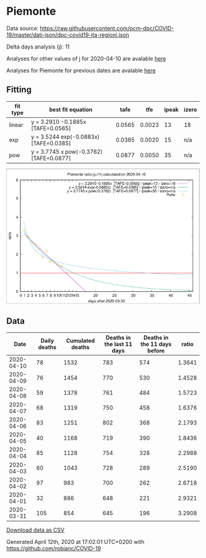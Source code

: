 # Piemonte

Data source: https://raw.githubusercontent.com/pcm-dpc/COVID-19/master/dati-json/dpc-covid19-ita-regioni.json

Delta days analysis (j): 11

Analyses for other values of j for 2020-04-10 are avalable [here](../2020-04-10/README.md)

Analyses for Piemonte for previous dates are avalable [here](../README.md)

## Fitting 
|fit type|best fit equation|tafe|tfe|ipeak|izero|
|-------|-----|--------|------|---|---|
|linear|y = 3.2910 -0.1885x  [TAFE=0.0565]|0.0565|0.0023|13|18|
|exp|y = 3.5244 exp(-0.0883x)  [TAFE=0.0385]|0.0385|0.0020|15|n/a|
|pow|y = 3.7745 x pow(-0.3762)  [TAFE=0.0877]|0.0877|0.0050|35|n/a|

![Plot](COVID-19_piemonte_j11_2020-04-10.png)

## Data
|Date|Daily deaths|Cumulated deaths|Deaths in the last 11 days|Deaths in the 11 days before|ratio|
|----|----------|-----------|-------|--------------------|-----|
|2020-04-10|78|1532|783|574|1.3641|
|2020-04-09|76|1454|770|530|1.4528|
|2020-04-08|59|1378|761|484|1.5723|
|2020-04-07|68|1319|750|458|1.6376|
|2020-04-06|83|1251|802|368|2.1793|
|2020-04-05|40|1168|719|390|1.8436|
|2020-04-04|85|1128|754|328|2.2988|
|2020-04-03|60|1043|728|289|2.5190|
|2020-04-02|97|983|700|262|2.6718|
|2020-04-01|32|886|648|221|2.9321|
|2020-03-31|105|854|645|196|3.2908|

[Download data as CSV](COVID-19_piemonte_j11_2020-04-10.csv)

Generated April 12th, 2020 at 17:02:01 UTC+0200 with https://github.com/robianc/COVID-19
